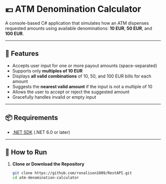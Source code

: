 # 💶 ATM Denomination Calculator

A console-based C# application that simulates how an ATM dispenses requested amounts using available denominations: **10 EUR**, **50 EUR**, and **100 EUR**.

---

## 🧰 Features

- Accepts user input for one or more payout amounts (space-separated)
- Supports only **multiples of 10 EUR**
- Displays **all valid combinations** of 10, 50, and 100 EUR bills for each amount
- Suggests the **nearest valid amount** if the input is not a multiple of 10
- Allows the user to accept or reject the suggested amount
- Gracefully handles invalid or empty input

---

## 📦 Requirements

- [.NET SDK](https://dotnet.microsoft.com/download) (.NET 6.0 or later)

---

## 🚀 How to Run

1. **Clone or Download the Repository**

   ```bash
   git clone https://github.com/ronalison1009/RestAPI.git
   cd atm-denomination-calculator
